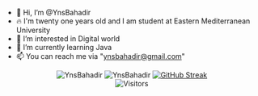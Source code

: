 - 👋 Hi, I’m @YnsBahadir
- 🔥 I'm twenty one years old and I am student at Eastern Mediterranean University
- 👀 I’m interested in Digital world
- 🌱 I’m currently learning Java
- 📫 You can reach me via "ynsbahadir@gmail.com"


<div align = center>
  <img src="https://github-readme-stats.vercel.app/api?username=YnsBahadir&show_icons=true&count_private=true&theme=onedark&hide_border=true&bg_color=00000000" alt="YnsBahadir" /> <!- ocean_dark –>
  <img src="https://github-readme-stats.vercel.app/api/top-langs/?username=YnsBahadir&layout=donut&theme=onedark&hide_border=true&bg_color=00000000" alt="YnsBahadir" />
  <a href="https://git.io/streak-stats"><img src="https://github-readme-streak-stats.herokuapp.com?user=YnsBahadir&theme=onedark&hide_border=true&background=EB545400" alt="GitHub Streak" /></a>
</div>


<div align="center">
  <img src="https://visitor-badge.laobi.icu/badge?page_id=YnsBahadir" alt="Visitors" />
</div>
